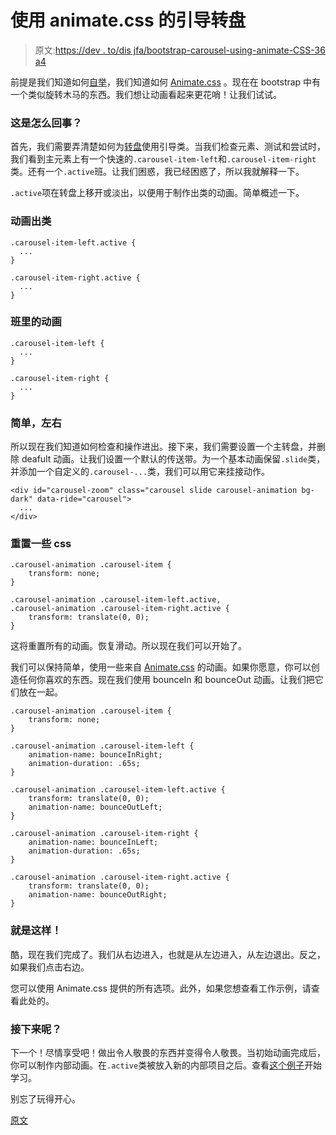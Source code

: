 # 使用 animate.css 的引导转盘

> 原文:[https://dev . to/dis jfa/bootstrap-carousel-using-animate-CSS-36 a4](https://dev.to/disjfa/bootstrap-carousel-using-animate-css-36a4)

前提是我们知道如何[自举](https://getbootstrap.com)，我们知道如何 [Animate.css](https://daneden.github.io/animate.css/) 。现在在 bootstrap 中有一个类似旋转木马的东西。我们想让动画看起来更花哨！让我们试试。

### [](#how-does-this-work)这是怎么回事？

首先，我们需要弄清楚如何为[转盘](https://getbootstrap.com/docs/4.3/components/carousel/)使用引导类。当我们检查元素、测试和尝试时，我们看到主元素上有一个快速的`.carousel-item-left`和`.carousel-item-right`类。还有一个`.active`班。让我们困惑，我已经困惑了，所以我就解释一下。

`.active`项在转盘上移开或淡出，以便用于制作出类的动画。简单概述一下。

### [](#animate-out-classes)动画出类

```
.carousel-item-left.active {
  ...
}

.carousel-item-right.active {
  ...
} 
```

### [](#animate-in-classes)班里的动画

```
.carousel-item-left {
  ...
}

.carousel-item-right {
  ...
} 
```

### [](#simple-left-and-right)简单，左右

所以现在我们知道如何检查和操作进出。接下来，我们需要设置一个主转盘，并删除 deafult 动画。让我们设置一个默认的传送带。为一个基本动画保留`.slide`类，并添加一个自定义的`.carousel-...`类，我们可以用它来挂接动作。

```
<div id="carousel-zoom" class="carousel slide carousel-animation bg-dark" data-ride="carousel">
  ...
</div> 
```

### [](#reset-some-css)重置一些 css

```
.carousel-animation .carousel-item {
    transform: none;
}

.carousel-animation .carousel-item-left.active,
.carousel-animation .carousel-item-right.active {
    transform: translate(0, 0);
} 
```

这将重置所有的动画。恢复滑动。所以现在我们可以开始了。

我们可以保持简单，使用一些来自 [Animate.css](https://daneden.github.io/animate.css/) 的动画。如果你愿意，你可以创造任何你喜欢的东西。现在我们使用 bounceIn 和 bounceOut 动画。让我们把它们放在一起。

```
.carousel-animation .carousel-item {
    transform: none;
}

.carousel-animation .carousel-item-left {
    animation-name: bounceInRight;
    animation-duration: .65s;
}

.carousel-animation .carousel-item-left.active {
    transform: translate(0, 0);
    animation-name: bounceOutLeft;
}

.carousel-animation .carousel-item-right {
    animation-name: bounceInLeft;
    animation-duration: .65s;
}

.carousel-animation .carousel-item-right.active {
    transform: translate(0, 0);
    animation-name: bounceOutRight;
} 
```

### [](#and-thats-it)就是这样！

酷，现在我们完成了。我们从右边进入，也就是从左边进入，从左边退出。反之，如果我们点击右边。

您可以使用 Animate.css 提供的所有选项。此外，如果您想查看工作示例，请查看此处的。

### [](#next-up)接下来呢？

下一个！尽情享受吧！做出令人敬畏的东西并变得令人敬畏。当初始动画完成后，你可以制作内部动画。在`.active`类被放入新的内部项目之后。查看[这个例子](https://disjfa.github.io/bootstrap-tricks/animate-carousel/)开始学习。

别忘了玩得开心。

[原文](https://disjfa.github.io/bootstrap/css/2019/08/20/bootstrap-carousel-using-animate.css.html)